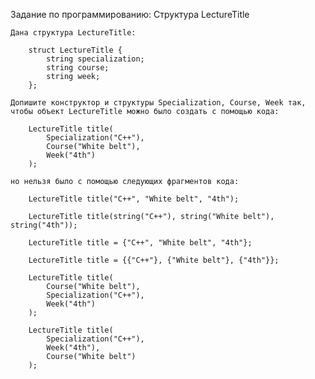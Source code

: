 Задание по программированию: Структура LectureTitle

	Дана структура LectureTitle:
	
		struct LectureTitle {
  			string specialization;
  			string course;
  			string week;
		};
		
	Допишите конструктор и структуры Specialization, Course, Week так, 
	чтобы объект LectureTitle можно было создать с помощью кода:
	
		LectureTitle title(
    		Specialization("C++"),
    		Course("White belt"),
    		Week("4th")
		);
		
	но нельзя было с помощью следующих фрагментов кода:
	
		LectureTitle title("C++", "White belt", "4th");

		LectureTitle title(string("C++"), string("White belt"), string("4th"));

		LectureTitle title = {"C++", "White belt", "4th"};

		LectureTitle title = {{"C++"}, {"White belt"}, {"4th"}};

		LectureTitle title(
    		Course("White belt"),
    		Specialization("C++"),
    		Week("4th")
		);

		LectureTitle title(
		    Specialization("C++"),
		    Week("4th"),
		    Course("White belt")
		);
